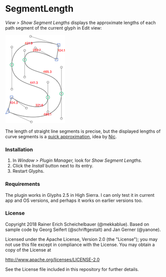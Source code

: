 # SegmentLength

*View > Show Segment Lengths* displays the approximate lengths of each path segment of the current glyph in Edit view:

![Segment Length](SegmentLength.png)

The length of straight line segments is precise, but the displayed lengths of curve segments is a [quick approximation](https://stackoverflow.com/questions/29438398/cheap-way-of-calculating-cubic-bezier-length), idea by [Nic](https://stackoverflow.com/users/615243/nic).

### Installation

1. In *Window > Plugin Manager,* look for *Show Segment Lengths.*
2. Click the *Install* button next to its entry.
3. Restart Glyphs.

### Requirements

The plugin works in Glyphs 2.5 in High Sierra. I can only test it in current app and OS versions, and perhaps it works on earlier versions too.

### License

Copyright 2018 Rainer Erich Scheichelbauer (@mekkablue).
Based on sample code by Georg Seifert (@schriftgestalt) and Jan Gerner (@yanone). 

Licensed under the Apache License, Version 2.0 (the "License");
you may not use this file except in compliance with the License.
You may obtain a copy of the License at

http://www.apache.org/licenses/LICENSE-2.0

See the License file included in this repository for further details.
